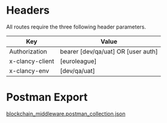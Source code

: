 # Headers
All routes require the three following header parameters.

|Key| Value |
|--|--|
| Authorization | bearer [dev/qa/uat] OR [user auth] |
| x-clancy-client | [euroleague] |
| x-clancy-env | [dev/qa/uat] |



# Postman Export
[blockchain_middleware.postman_collection.json](/.attachments/blockchain_middleware.postman_collection-03963577-f530-49a0-bc79-5f22e493e624.json)

